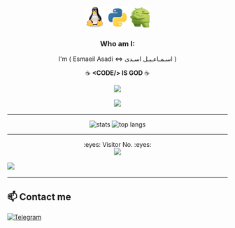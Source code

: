 <p align="center">
  <img src=https://github.com/e01a/e01a/blob/main/img/linux.svg width="48" height="48"/>
    <img src=https://github.com/e01a/e01a/blob/main/img/python.svg width="48" height="48"/>
      <img src=https://github.com/e01a/e01a/blob/main/img/android.png width="48" height="48"/>


<div align="center">

### Who am I: 

I'm ( Esmaeil Asadi <=> اسـمـاعـیـل اسـدی )

</div>

<p align="center">
  ☕ <b>&lt;CODE/&gt; IS GOD</b> ☕
</p>

<p align="center">
  <img src="https://media.giphy.com/media/Qkst7ajUcVbrYxTDOR/giphy.gif" width="600"/>
</p>

<p align="center">
  <img src="https://github.com/e01a/e01a/blob/main/ezgif.com-resize.gif" width="300"/>
</p>

---

<p align="center">
  <img src="https://github-readme-stats.vercel.app/api?username=e01a&show_icons=true&theme=tokyonight" alt="stats" />
  <img src="https://github-readme-stats.vercel.app/api/top-langs/?username=e01a&layout=compact&theme=tokyonight" alt="top langs" />
</p>

---

<p align="center"> 
  :eyes: Visitor No. :eyes:<br>
  <img src="https://profile-counter.glitch.me/E01A/count.svg" />
</p>
<img src="https://raw.githubusercontent.com/Trilokia/Trilokia/379277808c61ef204768a61bbc5d25bc7798ccf1/bottom_header.svg" >
<br>
</p>

---

## 📫 Contact me

[![](https://img.shields.io/badge/Telegram-black?style=for-the-badge&logo=Telegram "Telegram")](https://t.me/E0_1A)
